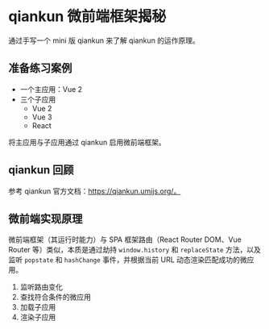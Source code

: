# qiankun 微前端框架揭秘

通过手写一个 mini 版 qiankun 来了解 qiankun 的运作原理。

## 准备练习案例

- 一个主应用：Vue 2
- 三个子应用
  - Vue 2
  - Vue 3
  - React

将主应用与子应用通过 qiankun 启用微前端框架。

## qiankun 回顾

参考 qiankun 官方文档：https://qiankun.umijs.org/。

## 微前端实现原理

微前端框架（其运行时能力）与 SPA 框架路由（React Router DOM、Vue Router 等）类似，本质是通过劫持 `window.history` 和 `replaceState` 方法，以及监听 `popstate` 和 `hashChange` 事件，并根据当前 URL 动态渲染匹配成功的微应用。

1. 监听路由变化
2. 查找符合条件的微应用
3. 加载子应用
4. 渲染子应用
